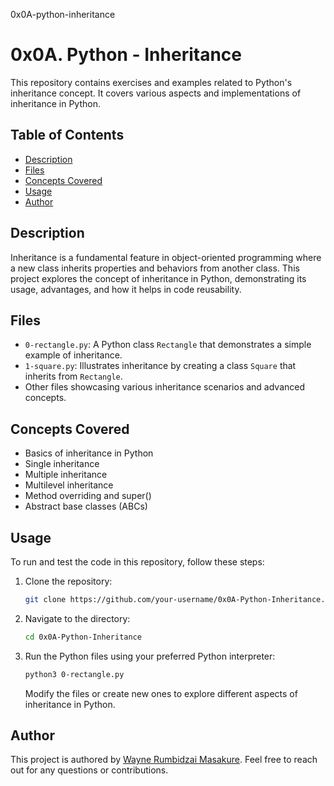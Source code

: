0x0A-python-inheritance
# 0x0A. Python - Inheritance

This repository contains exercises and examples related to Python's inheritance concept. It covers various aspects and implementations of inheritance in Python.

## Table of Contents

- [Description](#description)
- [Files](#files)
- [Concepts Covered](#concepts-covered)
- [Usage](#usage)
- [Author](#author)

## Description

Inheritance is a fundamental feature in object-oriented programming where a new class inherits properties and behaviors from another class. This project explores the concept of inheritance in Python, demonstrating its usage, advantages, and how it helps in code reusability.

## Files

- `0-rectangle.py`: A Python class `Rectangle` that demonstrates a simple example of inheritance.
- `1-square.py`: Illustrates inheritance by creating a class `Square` that inherits from `Rectangle`.
- Other files showcasing various inheritance scenarios and advanced concepts.

## Concepts Covered

- Basics of inheritance in Python
- Single inheritance
- Multiple inheritance
- Multilevel inheritance
- Method overriding and super()
- Abstract base classes (ABCs)

## Usage

To run and test the code in this repository, follow these steps:

1. Clone the repository:

    ```bash
    git clone https://github.com/your-username/0x0A-Python-Inheritance.git
    ```

2. Navigate to the directory:

    ```bash
    cd 0x0A-Python-Inheritance
    ```

3. Run the Python files using your preferred Python interpreter:

    ```bash
    python3 0-rectangle.py
    ```

    Modify the files or create new ones to explore different aspects of inheritance in Python.

## Author

This project is authored by [Wayne Rumbidzai Masakure](https://github.com/WayneRue95). Feel free to reach out for any questions or contributions.
